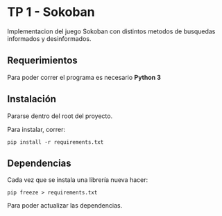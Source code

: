 # TP 1 - Sokoban

Implementacion del juego Sokoban con distintos metodos de busquedas informados y desinformados.

## Requerimientos

Para poder correr el programa es necesario **Python 3**

## Instalación

Pararse dentro del root del proyecto.

Para instalar, correr:
```
pip install -r requirements.txt
```

## Dependencias

Cada vez que se instala una librería nueva hacer:
```
pip freeze > requirements.txt
```

Para poder actualizar las dependencias.

